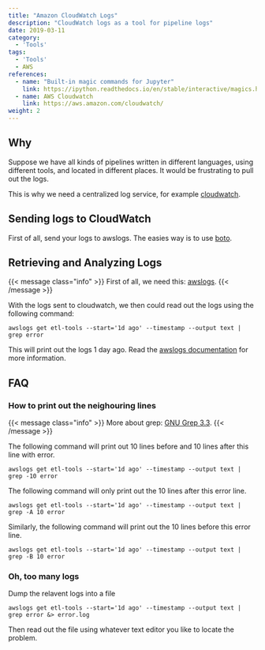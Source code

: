 ```yaml
---
title: "Amazon CloudWatch Logs"
description: "CloudWatch logs as a tool for pipeline logs"
date: 2019-03-11
category:
  - 'Tools'
tags:
  - 'Tools'
  - AWS
references:
  - name: "Built-in magic commands for Jupyter"
    link: https://ipython.readthedocs.io/en/stable/interactive/magics.html
  - name: AWS Cloudwatch
    link: https://aws.amazon.com/cloudwatch/
weight: 2
---
```


## Why

Suppose we have all kinds of pipelines written in different languages, using different tools, and located in different places. It would be frustrating to pull out the logs.

This is why we need a centralized log service, for example [cloudwatch](https://aws.amazon.com/cloudwatch/).

## Sending logs to CloudWatch

First of all, send your logs to awslogs. The easies way is to use [boto](https://boto3.amazonaws.com/v1/documentation/api/latest/reference/services/cloudwatch.html).

## Retrieving and Analyzing Logs

{{< message class="info" >}}
First of all, we need this: [awslogs](https://github.com/jorgebastida/awslogs).
{{< /message >}}

With the logs sent to cloudwatch, we then could read out the logs using the following command:

```
awslogs get etl-tools --start='1d ago' --timestamp --output text | grep error
```

This will print out the logs 1 day ago. Read the [awslogs documentation](https://github.com/jorgebastida/awslogs) for more information.

## FAQ

### How to print out the neighouring lines

{{< message class="info" >}}
More about grep: [GNU Grep 3.3](https://www.gnu.org/software/grep/manual/grep.html).
{{< /message >}}

The following command will print out 10 lines before and 10 lines after this line with error.

```
awslogs get etl-tools --start='1d ago' --timestamp --output text | grep -10 error
```

The following command will only print out the 10 lines after this error line.

```
awslogs get etl-tools --start='1d ago' --timestamp --output text | grep -A 10 error
```

Similarly, the following command will print out the 10 lines before this error line.

```
awslogs get etl-tools --start='1d ago' --timestamp --output text | grep -B 10 error
```


### Oh, too many logs

Dump the relavent logs into a file

```
awslogs get etl-tools --start='1d ago' --timestamp --output text | grep error &> error.log
```

Then read out the file using whatever text editor you like to locate the problem.



